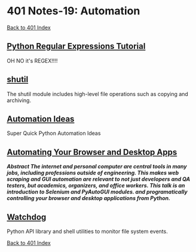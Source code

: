 # 401 Notes-19: Automation
[Back to 401 Index](401-index.md)<br>


## [Python Regular Expressions Tutorial](https://www.datacamp.com/community/tutorials/python-regular-expression-tutorial)

OH NO it's REGEX!!!! 



## [shutil](https://pymotw.com/3/shutil/)

The shutil module includes high-level file operations such as copying and archiving.

## [Automation Ideas](https://www.youtube.com/watch?v=qbW6FRbaSl0&t=69s)

Super Quick Python Automation Ideas

## [Automating Your Browser and Desktop Apps](https://www.youtube.com/watch?v=dZLyfbSQPXI)

***Abstract
The internet and personal computer are central tools in many jobs, including professions outside of engineering. This makes web scraping and GUI automation are relevant to not just developers and QA testers, but academics, organizers, and office workers. This talk is an introduction to Selenium and PyAutoGUI modules. and programatically controlling your browser and desktop applications from Python.***

## [Watchdog](https://pythonhosted.org/watchdog/)
Python API library and shell utilities to monitor file system events.


[Back to 401 Index](401-index.md)